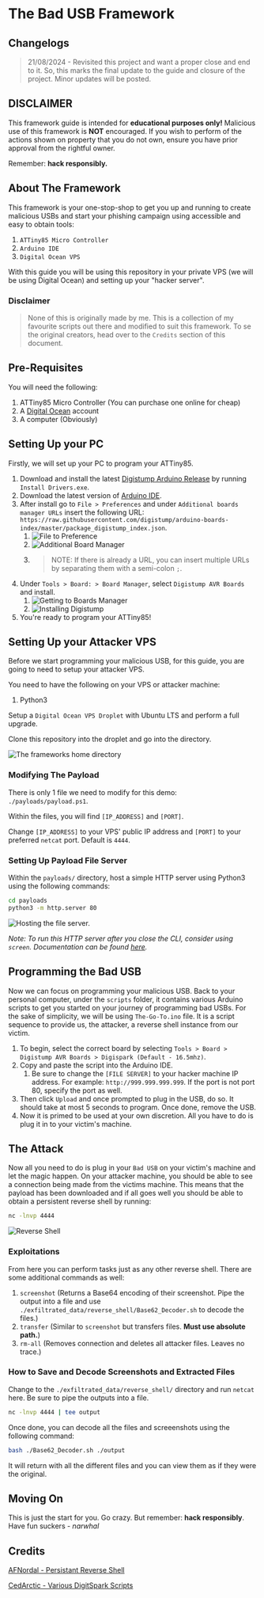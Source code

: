 # The Bad USB Framework

## Changelogs

> 21/08/2024 - Revisited this project and want a proper close and end to it. So, this marks the final update to the guide and closure of the project. Minor updates will be posted.

## DISCLAIMER

This framework guide is intended for **educational purposes only!** Malicious use of this framework is **NOT** encouraged. If you wish to perform of the actions shown on property that you do not own, ensure you have prior approval from the rightful owner.

Remember: **hack responsibly.**

## About The Framework

This framework is your one-stop-shop to get you up and running to create malicious USBs and start your phishing campaign using accessible and easy to obtain tools:

1. `ATTiny85 Micro Controller`
2. `Arduino IDE`
3. `Digital Ocean VPS`

With this guide you will be using this repository in your private VPS (we will be using Digital Ocean) and setting up your "hacker server".

### Disclaimer

> None of this is originally made by me. This is a collection of my favourite scripts out there and modified to suit this framework. To se the original creators, head over to the `Credits` section of this document.

## Pre-Requisites

You will need the following:

1. ATTiny85 Micro Controller (You can purchase one online for cheap)
2. A [Digital Ocean](https://digitalocean.com) account
3. A computer (Obviously)

## Setting Up your PC

Firstly, we will set up your PC to program your ATTiny85.

1. Download and install the latest [Digistump Arduino Release](https://github.com/digistump/DigistumpArduino/releases) by running `Install Drivers.exe`.
2. Download the latest version of [Arduino IDE](https://docs.arduino.cc/software/ide/).
3. After install go to `File > Preferences` and under `Additional boards manager URLs` insert the following URL: `https://raw.githubusercontent.com/digistump/arduino-boards-index/master/package_digistump_index.json`.
   1. ![File to Preference](./img/file_to_preferences.png)
   2. ![Additional Board Manager](./img/additional_boards_manager.png)
   3. > NOTE: If there is already a URL, you can insert multiple URLs by separating them with a semi-colon `;`.
4. Under `Tools > Board: > Board Manager`, select `Digistump AVR Boards` and install.
   1. ![Getting to Boards Manager](./img/install_digistump.png)
   2. ![Installing Digistump](./img/install_digistump2.png)
5. You're ready to program your ATTiny85!

## Setting Up your Attacker VPS

Before we start programming your malicious USB, for this guide, you are going to need to setup your attacker VPS.

You need to have the following on your VPS or attacker machine:

1. Python3

Setup a `Digital Ocean VPS Droplet` with Ubuntu LTS and perform a full upgrade.

Clone this repository into the droplet and go into the directory.

![The frameworks home directory](./img/home_directory.png)

### Modifying The Payload

There is only 1 file we need to modify for this demo: `./payloads/payload.ps1`.

Within the files, you will find `[IP_ADDRESS]` and `[PORT]`.

Change `[IP_ADDRESS]` to your VPS' public IP address and `[PORT]` to your preferred `netcat` port. Default is `4444`.

### Setting Up Payload File Server

Within the `payloads/` directory, host a simple HTTP server using Python3 using the following commands:

```bash
cd payloads
python3 -m http.server 80
```

![Hosting the file server.](./img/hosting_fileserver.png)

*Note: To run this HTTP server after you close the CLI, consider using `screen`. Documentation can be found [here](https://www.gnu.org/software/screen/manual/screen.html).*

## Programming the Bad USB

Now we can focus on programming your malicious USB. Back to your personal computer, under the `scripts` folder, it contains various Arduino scripts to get you started on your journey of programming bad USBs. For the sake of simplicity, we will be using `The-Go-To.ino` file. It is a script sequence to provide us, the attacker, a reverse shell instance from our victim.

1. To begin, select the correct board by selecting `Tools > Board > Digistump AVR Boards > Digispark (Default - 16.5mhz)`.
2. Copy and paste the script into the Arduino IDE.
   1. Be sure to change the `[FILE SERVER]` to your hacker machine IP address. For example: `http://999.999.999.999`. If the port is not port 80, specify the port as well.
3. Then click `Upload` and once prompted to plug in the USB, do so. It should take at most 5 seconds to program. Once done, remove the USB.
4. Now it is primed to be used at your own discretion. All you have to do is plug it in to your victim's machine.

## The Attack

Now all you need to do is plug in your `Bad USB` on your victim's machine and let the magic happen. On your attacker machine, you should be able to see a connection being made from the victims machine. This means that the payload has been downloaded and if all goes well you should be able to obtain a persistent reverse shell by running:

```bash
nc -lnvp 4444
```

![Reverse Shell](./img/netcat.png)

### Exploitations

From here you can perform tasks just as any other reverse shell. There are some additional commands as well:

1. `screenshot` (Returns a Base64 encoding of their screenshot. Pipe the output into a file and use `./exfiltrated_data/reverse_shell/Base62_Decoder.sh` to decode the files.)
2. `transfer` (Similar to `screenshot` but transfers files. **Must use absolute path.**)
3. `rm-all` (Removes connection and deletes all attacker files. Leaves no trace.)

### How to Save and Decode Screenshots and Extracted Files

Change to the `./exfiltrated_data/reverse_shell/` directory and run `netcat` here. Be sure to pipe the outputs into a file.

```bash
nc -lnvp 4444 | tee output
```

Once done, you can decode all the files and screeenshots using the following command:

```bash
bash ./Base62_Decoder.sh ./output
```

It will return with all the different files and you can view them as if they were the original.

## Moving On

This is just the start for you. Go crazy. But remember: **hack responsibly**. Have fun suckers - *narwhal*

## Credits

[AFNordal - Persistant Reverse Shell](https://github.com/AFNordal/powershell_reverseTCPshell)

[CedArctic - Various DigitSpark Scripts](https://github.com/CedArctic/DigiSpark-Scripts)
